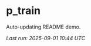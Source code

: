 # p_train

Auto-updating README demo.

<!--START_SECTION:status-->
_Last run: 2025-09-01 10:44 UTC_
<!--END_SECTION:status-->



























































































































































































































































